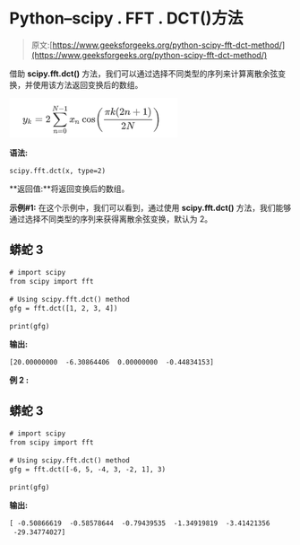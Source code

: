 # Python–scipy . FFT . DCT()方法

> 原文:[https://www.geeksforgeeks.org/python-scipy-fft-dct-method/](https://www.geeksforgeeks.org/python-scipy-fft-dct-method/)

借助 **scipy.fft.dct()** 方法，我们可以通过选择不同类型的序列来计算离散余弦变换，并使用该方法返回变换后的数组。

![](img/d9c81adec0a702c9b81fb8e35b6b1233.png)

**语法:**

```
scipy.fft.dct(x, type=2)

```

**返回值:**将返回变换后的数组。

**示例#1:** 在这个示例中，我们可以看到，通过使用 **scipy.fft.dct()** 方法，我们能够通过选择不同类型的序列来获得离散余弦变换，默认为 2。

## 蟒蛇 3

```
# import scipy
from scipy import fft

# Using scipy.fft.dct() method
gfg = fft.dct([1, 2, 3, 4])

print(gfg)
```

**输出:**

```
[20.00000000  -6.30864406  0.00000000  -0.44834153]

```

**例 2 :**

## 蟒蛇 3

```
# import scipy
from scipy import fft

# Using scipy.fft.dct() method
gfg = fft.dct([-6, 5, -4, 3, -2, 1], 3)

print(gfg)
```

**输出:**

```
[ -0.50866619  -0.58578644  -0.79439535  -1.34919819  -3.41421356
 -29.34774027]

```